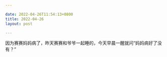 ```yaml
---

date: 2022-04-26T11:54:13+0800
title: 2022-04-26
layout: post

---
```


因为赛赛妈妈病了，昨天赛赛和爷爷一起睡的，今天早晨一醒就问“妈妈病好了没有？”
